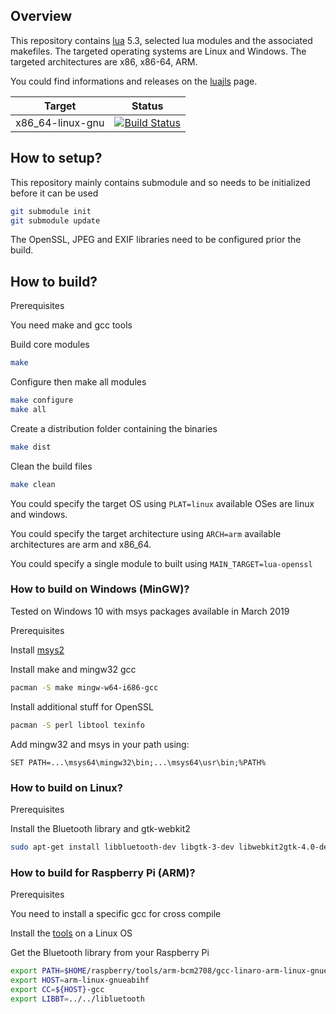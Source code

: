 
## Overview

This repository contains [lua](http://www.lua.org/) 5.3, selected lua modules and the associated makefiles.
The targeted operating systems are Linux and Windows. The targeted architectures are x86, x86-64, ARM.

You could find informations and releases on the [luajls](http://javalikescript.free.fr/lua/) page.

| Target | Status |
|--|--|
| x86_64-linux-gnu | [![Build Status](https://travis-ci.org/javalikescript/luaclibs.svg?branch=master)](https://travis-ci.org/javalikescript/luaclibs) |

## How to setup?

This repository mainly contains submodule and so needs to be initialized before it can be used

```bash
git submodule init
git submodule update
```

The OpenSSL, JPEG and EXIF libraries need to be configured prior the build.

## How to build?

Prerequisites

You need make and gcc tools

Build core modules
```bash
make
```

Configure then make all modules
```bash
make configure
make all
```

Create a distribution folder containing the binaries
```bash
make dist
```

Clean the build files
```bash
make clean
```

You could specify the target OS using `PLAT=linux` available OSes are linux and windows.

You could specify the target architecture using `ARCH=arm` available architectures are arm and x86_64.

You could specify a single module to built using `MAIN_TARGET=lua-openssl`


### How to build on Windows (MinGW)?
Tested on Windows 10 with msys packages available in March 2019

Prerequisites

Install [msys2](https://www.msys2.org/)

Install make and mingw32 gcc
```bash
pacman -S make mingw-w64-i686-gcc
```

Install additional stuff for OpenSSL
```bash
pacman -S perl libtool texinfo
```

Add mingw32 and msys in your path using:
```
SET PATH=...\msys64\mingw32\bin;...\msys64\usr\bin;%PATH%
```

### How to build on Linux?

Prerequisites

Install the Bluetooth library and gtk-webkit2

```bash
sudo apt-get install libbluetooth-dev libgtk-3-dev libwebkit2gtk-4.0-dev
```

### How to build for Raspberry Pi (ARM)?

Prerequisites

You need to install a specific gcc for cross compile

Install the [tools](https://github.com/raspberrypi/tools) on a Linux OS

Get the Bluetooth library from your Raspberry Pi

```bash
export PATH=$HOME/raspberry/tools/arm-bcm2708/gcc-linaro-arm-linux-gnueabihf-raspbian/bin:$PATH
export HOST=arm-linux-gnueabihf
export CC=${HOST}-gcc
export LIBBT=../../libluetooth
```
